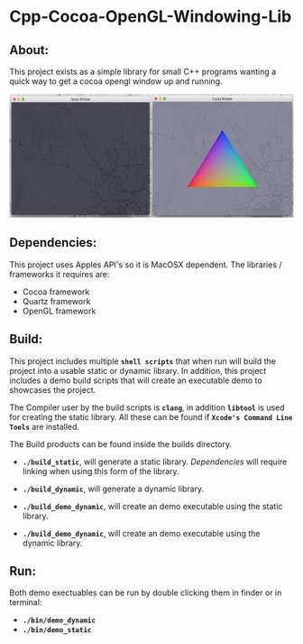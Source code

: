 # Cpp-Cocoa-OpenGL-Windowing-Lib

## About:
This project exists as a simple library for small C++ programs wanting a quick way to get a cocoa opengl window up and running.

<p align ="center">
	<img src="other/CocoaWindowImageDouble.png" alt="Cocoa Window Image" height="219px" style="height: 219px;"/>
</p>

## Dependencies:
This project uses Apples API's so it is MacOSX dependent. The libraries / frameworks it requires are:

 - Cocoa framework
 - Quartz framework
 - OpenGL framework

## Build:
This project includes multiple **```shell scripts```** that when run will build the project into a usable static or dynamic library.
In addition, this project includes a demo build scripts that will create an executable demo to showcases the project.

The Compiler user by the build scripts is **```clang```**, in addition **```libtool```** is used for creating the static library. All these can be found if **```Xcode's Command Line Tools```** are installed.

The Build products can be found inside the builds directory.

- **```./build_static```**, will generate a static library. *Dependencies* will require linking when using this form of the library.
- **```./build_dynamic```**,  will generate a dynamic library.

- **```./build_demo_dynamic```**, will create an demo executable using the static library.
- **```./build_demo_dynamic```**, will create an demo executable using the dynamic library.

## Run:
Both demo exectuables can be run by double clicking them in finder or in terminal:

- **```./bin/demo_dynamic```**
- **```./bin/demo_static```**